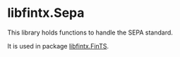 ﻿# libfintx.Sepa

This library holds functions to handle the SEPA standard.

It is used in package [libfintx.FinTS](https://www.nuget.org/packages/libfintx.FiinTS).
